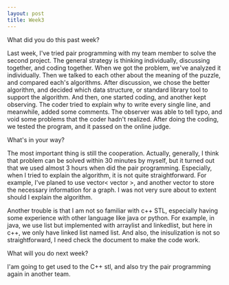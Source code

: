 ```yaml
---
layout: post
title: Week3
---
```


What did you do this past week?

Last week, I've tried pair programming with my team member to solve the second project. The general strategy is thinking individually, discussing together, and coding together. When we got the problem, we've analyzed it individually. Then we talked to each other about the meaning of the puzzle, and compared each's algorithms. After discussion, we chose the better algorithm, and decided which data structure, or standard library tool to support the algorithm. 
And then, one started coding, and another kept observing. The coder tried to explain why to write every single line, and meanwhile, added some comments. The observer was able to tell typo, and void some problems that the coder hadn't realized. After doing the coding, we tested the program, and it passed on the online judge.

What's in your way?

The most important thing is still the cooperation. Actually, generally, I think that problem can be solved within 30 minutes by myself, but it turned out that we used almost 3 hours when did the pair programming. Especially, when I tried to explain the algorithm, it is not quite straightforward. For example, I've planed to use vector< vector <int> >, and another vector<int> to store the necessary information for a graph. I was not very sure about to extent should I explain the algorithm. 

Another trouble is that I am not so familiar with c++ STL, especially having some experience with other language like java or python. For example, in java, we use list but implemented with arraylist and linkedlist, but here in c++, we only have linked list named list. And also, the inisulization is not so straightforward, I need check the document to make the code work.

What will you do next week?

I'am going to get used to the C++ stl, and also try the pair programming again in another team. 